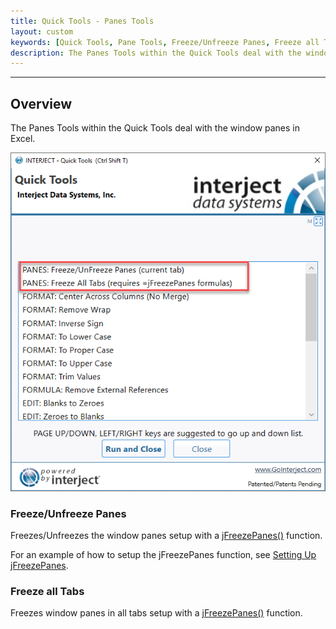 ```yaml
---
title: Quick Tools - Panes Tools
layout: custom
keywords: [Quick Tools, Pane Tools, Freeze/Unfreeze Panes, Freeze all Tabs]
description: The Panes Tools within the Quick Tools deal with the window panes in Excel
---
```

* * *

## Overview

The Panes Tools within the Quick Tools deal with the window panes in Excel.

![](/images/QuickTools/PaneTools.png)
<br>

### Freeze/Unfreeze Panes 

Freezes/Unfreezes the window panes setup with a [jFreezePanes()](/wIndex/jFreezePanes.html) function.

For an example of how to setup the jFreezePanes function, see [Setting Up jFreezePanes](/wGetStarted/L-Create-CustomerAging.html#setting-up-jfreezepanes).


### Freeze all Tabs 

Freezes window panes in all tabs setup with a [jFreezePanes()](/wIndex/jFreezePanes.html) function.

